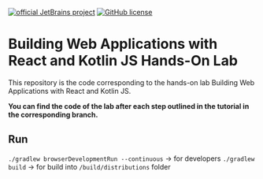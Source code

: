 [![official JetBrains project](https://jb.gg/badges/official.svg)](https://confluence.jetbrains.com/display/ALL/JetBrains+on+GitHub)
[![GitHub license](https://img.shields.io/badge/license-Apache%20License%202.0-blue.svg?style=flat)](https://www.apache.org/licenses/LICENSE-2.0)

# Building Web Applications with React and Kotlin JS Hands-On Lab

This repository is the code corresponding to the hands-on lab Building Web Applications with React and Kotlin JS.

**You can find the code of the lab after each step outlined in the tutorial in the corresponding branch.**

## Run
`./gradlew browserDevelopmentRun --continuous` -> for developers
`./gradlew build` -> for build into `/build/distributions` folder

